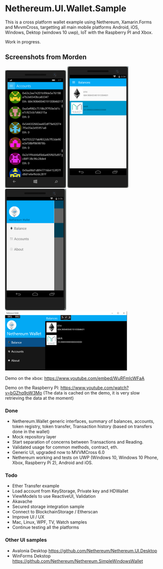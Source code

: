 # Nethereum.UI.Wallet.Sample

This is a cross platform wallet example using Nethereum, Xamarin.Forms and MvvmCross, targetting all main mobile platforms Android, iOS, Windows, Dektop (windows 10 uwp), IoT with the Raspberry PI and Xbox. 

Work in progress.

## Screenshots from Morden

<img src="screenshots/wp10Accounts.png" width="200" alt="Nethereum UWP Windows 10 Phone Ethereum example">
<img src="screenshots/AndroidBalance.png" width="200" alt="Nethereum Android Phone Ethereum example">
<img src="screenshots/AndroidHamburger.png" width="200" alt="Nethereum Android Phone Ethereum example">
<img src="screenshots/w10Balance.png" width="400" alt="Nethereum UWP Windows 10 Desktop Ethereum example">

Demo on the xbox: https://www.youtube.com/embed/WuRFmlcWFaA

Demo on the Raspberry PI: https://www.youtube.com/watch?v=bGZhq9oW3Mo (The data is cached on the demo, it is very slow retrieving the data at the moment)

### Done

* Nethereum.Wallet generic interfaces, summary of balances, accounts, token registry, token transfer, Transaction history (based on transfers done in the wallet)
* Mock repository layer
* Start separation of concerns between Transactions and Reading.
* Validated usage for common methods, contract, eth.
* Generic UI, upgraded now to MVVMCross 6.0
* Nethereum working and tests on UWP (Windows 10, Windows 10 Phone, Xbox, Raspberry Pi 2), Android and iOS.

### Todo
* Ether Transfer example
* Load account from KeyStorage, Private key and HDWallet
* ViewModels to use ReactiveUI, Validation 
* Akavache
* Secured storage integration sample
* Connect to BlockchainStorage / Etherscan
* Improve UI / UX
* Mac, Linux, WPF, TV, Watch samples
* Continue testing all the platforms 

### Other UI samples

* Avalonia Desktop https://github.com/Nethereum/Nethereum.UI.Desktop
* WinForms Dekstop https://github.com/Nethereum/Nethereum.SimpleWindowsWallet
